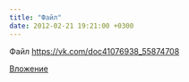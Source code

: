 ```yaml
---
title: "Файл"
date: 2012-02-21 19:21:00 +0300
---
```


Файл
https://vk.com/doc41076938_55874708

[Вложение](https://vk.com/doc41076938_55874708)
